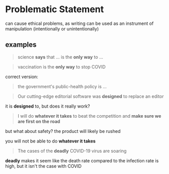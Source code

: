 # Problematic Statement

can cause ethical problems, as writing can be used as an instrument of manipulation (intentionally or unintentionally)

## examples

> science **says** that ... is the **only way** to ...

> vaccination is the **only way** to stop COVID

correct version:

> the government's public-health policy is ...

> Our cutting-edge editorial software was **designed** to replace an editor

it is **designed** to, but does it really work?

> I will do **whatever it takes** to beat the competition and **make sure we are first on the road**

but what about safety? the product will likely be rushed

you will not be able to do **whatever it takes**

> The cases of the **deadly** COVID-19 virus are soaring

**deadly** makes it seem like the death rate compared to the infection rate is high, but it isn't the case with COVID
